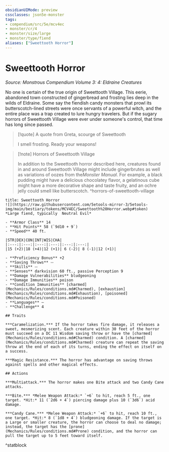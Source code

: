 ```yaml
---
obsidianUIMode: preview
cssclasses: json5e-monster
tags:
- compendium/src/5e/mcv4ec
- monster/cr/4
- monster/size/large
- monster/type/fiend
aliases: ["Sweettooth Horror"]
---
```

# Sweettooth Horror
*Source: Monstrous Compendium Volume 3: 4: Eldraine Creatures*  

No one is certain of the true origin of Sweettooth Village. This eerie, abandoned town constructed of gingerbread and frosting lies deep in the wilds of Eldraine. Some say the fiendish candy monsters that prowl its butterscotch-lined streets were once servants of a powerful witch, and the entire place was a trap created to lure hungry travelers. But if the sugary horrors of Sweettooth Village were ever under someone's control, that time has long since passed.

> [!quote] A quote from Greta, scourge of Sweettooth  
> 
> I smell frosting. Ready your weapons!

> [!note] Horrors of Sweettooth Village
> 
> In addition to the Sweettooth horror described here, creatures found in and around Sweettooth Village might include gingerbrutes as well as variations of oozes from the*Monster Manual*. For example, a black pudding might have a delicious chocolatey flavor, a gelatinous cube might have a more decorative shape and taste fruity, and an ochre jelly could smell like butterscotch.
^horrors-of-sweettooth-village

```ad-statblock
title: Sweettooth Horror
![](https://raw.githubusercontent.com/5etools-mirror-3/5etools-img/main/bestiary/tokens/MCV4EC/Sweettooth%20Horror.webp#token)
*Large fiend, typically  Neutral Evil*

- **Armor Class** 14
- **Hit Points** 58 (`9d10 + 9`)
- **Speed** 40 ft.

|STR|DEX|CON|INT|WIS|CHA|
|:---:|:---:|:---:|:---:|:---:|:---:|
|15 (+2)|18 (+4)|12 (+1)| 6 (-2)| 8 (-1)|12 (+1)|

- **Proficiency Bonus** +2
- **Saving Throws** ⏤
- **Skills** ⏤
- **Senses** darkvision 60 ft., passive Perception 9
- **Damage Vulnerabilities** bludgeoning
- **Damage Immunities** poison
- **Condition Immunities** [charmed](Mechanics/Rules/conditions.md#Charmed), [exhaustion](Mechanics/Rules/conditions.md#Exhaustion), [poisoned](Mechanics/Rules/conditions.md#Poisoned)
- **Languages** —
- **Challenge** 4

## Traits

***Caramelization.*** If the horror takes fire damage, it releases a sweet, mesmerizing scent. Each creature within 30 feet of the horror must succeed on a DC 11 Wisdom saving throw or have the [charmed](Mechanics/Rules/conditions.md#Charmed) condition. A [charmed](Mechanics/Rules/conditions.md#Charmed) creature can repeat the saving throw at the end of each of its turns, ending the effect on itself on a success.

***Magic Resistance.*** The horror has advantage on saving throws against spells and other magical effects.

## Actions

***Multiattack.*** The horror makes one Bite attack and two Candy Cane attacks.

***Bite.*** *Melee Weapon Attack:* `+6` to hit, reach 5 ft., one target. *Hit:* 11 (`2d6 + 4`) piercing damage plus 10 (`3d6`) acid damage.

***Candy Cane.*** *Melee Weapon Attack:* `+6` to hit, reach 10 ft., one target. *Hit:* 8 (`1d8 + 4`) bludgeoning damage. If the target is a Large or smaller creature, the horror can choose to deal no damage; instead, the target has the [prone](Mechanics/Rules/conditions.md#Prone) condition, and the horror can pull the target up to 5 feet toward itself.
```
^statblock